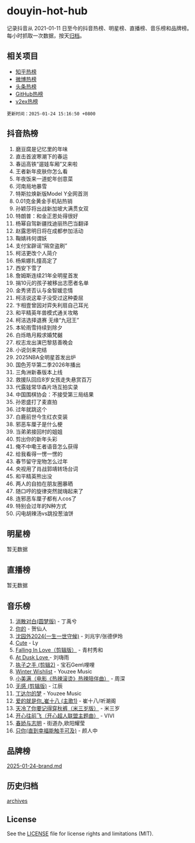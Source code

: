 # douyin-hot-hub

记录抖音从 2021-01-11 日至今的抖音热榜、明星榜、直播榜、音乐榜和品牌榜。每小时抓取一次数据，按天[归档](archives)。

## 相关项目

- [知乎热榜](https://github.com/lonnyzhang423/zhihu-hot-hub)
- [微博热榜](https://github.com/lonnyzhang423/weibo-hot-hub)
- [头条热榜](https://github.com/lonnyzhang423/toutiao-hot-hub)
- [GitHub热榜](https://github.com/lonnyzhang423/github-hot-hub)
- [v2ex热榜](https://github.com/lonnyzhang423/v2ex-hot-hub)


`更新时间：2025-01-24 15:16:50 +0800`

## 抖音热榜

1. 磨豆腐是记忆里的年味
1. 直击首波寒潮下的春运
1. 春运高铁“遛娃车厢”又来啦
1. 王者新年皮肤你怎么看
1. 年夜饭来一道蛇年创意菜
1. 河南局地暴雪
1. 特斯拉焕新版Model Y全网首测
1. 0.01克金黄金手机贴热销
1. 孙颖莎将出战新加坡大满贯女双
1. 特朗普：和金正恩处得很好
1. 杨幂自驾新疆找迪丽热巴当翻译
1. 赵露思明日将在成都参加活动
1. 鞠婧祎何谓妖
1. 支付宝辟谣“隔空盗刷”
1. 柯洁更改个人简介
1. 杨紫娜扎撞高定了
1. 西安下雪了
1. 詹姆斯连续21年全明星首发
1. 捐10元的孩子被移出志愿者名单
1. 金秀贤否认与金智媛恋情
1. 柯洁说这辈子没受过这种委屈
1. 卞相壹曾因对弈失利扇自己耳光
1. 和平精英年兽模式通关攻略
1. 柯洁选择退赛 无缘“九冠王”
1. 本轮雨雪持续到除夕
1. 白烁皓月殿求婚梵樾
1. 权志龙出演巴黎慈善晚会
1. 小说剑来完结
1. 2025NBA全明星首发出炉
1. 国色芳华第二季2026年播出
1. 三角洲新春版本上线
1. 救援队回应8岁女孩走失悬赏百万
1. 代露娃常华森片场互拍实录
1. 中国围棋协会：不接受第三局结果
1. 孙恩盛打了麦直拍
1. 过年就跳这个
1. 白鹿前世今生红衣变装
1. 邪恶车厘子是什么梗
1. 当弟弟接回村的姐姐
1. 剪出你的新年头彩
1. 俺不中嘞王者语音怎么获得
1. 给我看得一愣一愣的
1. 春节留守宠物怎么过年
1. 央视用了肖战郭靖转场台词
1. 和平精英熊出没
1. 两人的自拍在朋友圈暴晒
1. 随口哼的旋律突然就嗨起来了
1. 连邪恶车厘子都有人cos了
1. 特别会过年的N种方式
1. 闪电胡辣汤vs跳投葱油饼

## 明星榜

暂无数据

## 直播榜

暂无数据

## 音乐榜

1. [消散对白(圆梦版)](https://sf5-hl-cdn-tos.douyinstatic.com/obj/tos-cn-ve-2774/og4jB5I5IizzoZVAAAzWgBMAsMDWoArfwBOiFs) - 丁禹兮
1. [你的](https://sf5-hl-cdn-tos.douyinstatic.com/obj/tos-cn-ve-2774/oYuIeKf42jB7sEV6B2upMdpYAgfrQWj0FeRegh) - 贺仙人
1. [沈园外2024(一生一世守候)](https://sf5-hl-cdn-tos.douyinstatic.com/obj/tos-cn-ve-2774/oAIYMHGCmKaYKFDd6FZBf9AfMfx1eErAAEJAFH) - 刘兆宇/张德伊玲
1. [Cute](https://sf5-hl-cdn-tos.douyinstatic.com/obj/tos-cn-ve-2774/o4IbIzHWKAAB4wsS5qMBRiiAlEBGTpQRNfFvuo) - Ly
1. [Falling In Love（剪辑版）](https://sf5-hl-cdn-tos.douyinstatic.com/obj/tos-cn-ve-2774/o8ajpA8zzgBPahbBIO8AcKGBLJezFCRd1wfP9f) - 青村秀和
1. [ At Dusk  Love ](https://sf5-hl-cdn-tos.douyinstatic.com/obj/tos-cn-ve-2774/o8CrpCf5CaYgI4ZrtQgMQAFEfuGqNnRSDQAPBc) - 刘嗨雨
1. [执子之手 (剪辑2)](https://sf5-hl-cdn-tos.douyinstatic.com/obj/tos-cn-ve-2774/oUoZLQjCc31XzqsBnBQUNgeKtYPBcgbFDwtfcu) - 宝石Gem\哩哩
1. [Winter Wishlist](https://sf5-hl-cdn-tos.douyinstatic.com/obj/tos-cn-ve-2774/oIIgUOeamCFCVAzxN6MFRLIBlLGpUqQxeeHrLE) - Youzee Music
1. [小美满（电影《热辣滚烫》热辣陪伴曲）](https://sf5-hl-cdn-tos.douyinstatic.com/obj/tos-cn-ve-2774/o0GAn2lSgfZIDUgtevCGDQYnFg4CwnrBaxbTZL) - 周深
1. [无感 (剪辑版)](https://sf5-hl-cdn-tos.douyinstatic.com/obj/tos-cn-ve-2774/o0eIsUzJBDlQaQFC5OFlgbMEZC1TFYBftOBn6p) - 江辰
1. [丁达尔的梦](https://sf5-hl-cdn-tos.douyinstatic.com/obj/tos-cn-ve-2774/oMU3WirUZBVQkAC9ccG5P2IQirziZM2RTInUY) - Youzee Music
1. [爱的就是你_崔十八 (主歌1)](https://sf5-hl-cdn-tos.douyinstatic.com/obj/tos-cn-ve-2774/oI5BO5DhFZ6UTcNCnZaOCBLtZ7WIMQGfgnXf5E) - 崔十八/听潮阁
1. [天冷了你要记得穿秋裤（米三岁版）](https://sf5-hl-cdn-tos.douyinstatic.com/obj/tos-cn-ve-2774/oQlIwVIDWiZ6BQilAorS7MA0AgCkQDvcZAdm1) - 米三岁
1. [开心往前飞（开心超人联盟主题曲）](https://sf5-hl-cdn-tos.douyinstatic.com/obj/tos-cn-ve-2774/9d8fb7c82cf1421fb93a9fe925275e0a) - VIVI
1. [春娇与志明](https://sf5-hl-cdn-tos.douyinstatic.com/obj/tos-cn-ve-2774/e530d8fceb7044b39707d7f9ff54add1) - 街道办,欧阳耀莹
1. [只你(直到幸福能触手可及)](https://sf5-hl-cdn-tos.douyinstatic.com/obj/tos-cn-ve-2774/o0lBkRDzFTeaVSUz3ZZSCBVtZ5DIMQGfgmEAuE) - 颜人中

## 品牌榜

[2025-01-24-brand.md](archives/2025-01-24-brand.md)

## 历史归档

[archives](archives)

## License

See the [LICENSE](LICENSE) file for license rights and limitations (MIT).
